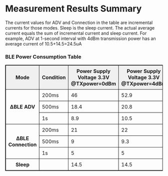 # Measurement Results Summary
The current values for ADV and Connection in the table are incremental currents for those modes. Sleep is the sleep current. The actual average current equals the sum of incremental current and sleep current. For example, ADV at 1-second interval with 4dBm transmission power has an average current of 10.5+14.5=24.5uA

### BLE Power Consumption Table

<table border="1" style="border-collapse: collapse; border: 1px solid black;">
<thead>
<tr>
<th style="border: 1px solid black; padding: 8px; background-color: #f0f0f0; font-weight: bold; text-align: center;">Mode</th>
<th style="border: 1px solid black; padding: 8px; background-color: #f0f0f0; font-weight: bold; text-align: center;">Condition</th>
<th style="border: 1px solid black; padding: 8px; background-color: #f0f0f0; font-weight: bold; text-align: center;">Power Supply Voltage 3.3V<br/>@TXpower=0dBm</th>
<th style="border: 1px solid black; padding: 8px; background-color: #f0f0f0; font-weight: bold; text-align: center;">Power Supply Voltage 3.3V<br/>@TXpower=4dBm</th>
<th style="border: 1px solid black; padding: 8px; background-color: #f0f0f0; font-weight: bold; text-align: center;">Power Supply Voltage 3.3V<br/>@TXpower=10dBm</th>
<th style="border: 1px solid black; padding: 8px; background-color: #f0f0f0; font-weight: bold; text-align: center;">Power Supply Voltage 3.3V<br/>@TXpower=13dBm</th>
<th style="border: 1px solid black; padding: 8px; background-color: #f0f0f0; font-weight: bold; text-align: center;">Unit</th>
</tr>
</thead>
<tbody>
<tr>
<td rowspan="3" style="border: 1px solid black; padding: 8px; text-align: center; vertical-align: middle;"><strong>∆BLE ADV</strong></td>
<td style="border: 1px solid black; padding: 8px;">200ms</td>
<td style="border: 1px solid black; padding: 8px;">46</td>
<td style="border: 1px solid black; padding: 8px;">52.9</td>
<td style="border: 1px solid black; padding: 8px;">70.5</td>
<td style="border: 1px solid black; padding: 8px;">239.3</td>
<td style="border: 1px solid black; padding: 8px;">uA</td>
</tr>
<tr>
<td style="border: 1px solid black; padding: 8px;">500ms</td>
<td style="border: 1px solid black; padding: 8px;">18.4</td>
<td style="border: 1px solid black; padding: 8px;">20.8</td>
<td style="border: 1px solid black; padding: 8px;">29.8</td>
<td style="border: 1px solid black; padding: 8px;">103.5</td>
<td style="border: 1px solid black; padding: 8px;">uA</td>
</tr>
<tr>
<td style="border: 1px solid black; padding: 8px;">1s</td>
<td style="border: 1px solid black; padding: 8px;">8.9</td>
<td style="border: 1px solid black; padding: 8px;">10.5</td>
<td style="border: 1px solid black; padding: 8px;">14.6</td>
<td style="border: 1px solid black; padding: 8px;">53</td>
<td style="border: 1px solid black; padding: 8px;">uA</td>
</tr>
<tr>
<td rowspan="3" style="border: 1px solid black; padding: 8px; text-align: center; vertical-align: middle;"><strong>∆BLE Connection</strong></td>
<td style="border: 1px solid black; padding: 8px;">200ms</td>
<td style="border: 1px solid black; padding: 8px;">21</td>
<td style="border: 1px solid black; padding: 8px;">22</td>
<td style="border: 1px solid black; padding: 8px;">25.7</td>
<td style="border: 1px solid black; padding: 8px;">46.8</td>
<td style="border: 1px solid black; padding: 8px;">uA</td>
</tr>
<tr>
<td style="border: 1px solid black; padding: 8px;">500ms</td>
<td style="border: 1px solid black; padding: 8px;">9</td>
<td style="border: 1px solid black; padding: 8px;">9.3</td>
<td style="border: 1px solid black; padding: 8px;">10.9</td>
<td style="border: 1px solid black; padding: 8px;">19.3</td>
<td style="border: 1px solid black; padding: 8px;">uA</td>
</tr>
<tr>
<td style="border: 1px solid black; padding: 8px;">1s</td>
<td style="border: 1px solid black; padding: 8px;">5</td>
<td style="border: 1px solid black; padding: 8px;">5</td>
<td style="border: 1px solid black; padding: 8px;">6.1</td>
<td style="border: 1px solid black; padding: 8px;">10.3</td>
<td style="border: 1px solid black; padding: 8px;">uA</td>
</tr>
<tr>
<td style="padding: 8px; text-align: center;"><strong>Sleep</strong></td>
<td style="padding: 8px;"></td>
<td style="padding: 8px;">14.5</td>
<td style="padding: 8px;">14.5</td>
<td style="padding: 8px;">14.5</td>
<td style="padding: 8px;">14.5</td>
<td style="padding: 8px;">uA</td>
</tr>
</tbody>
</table>